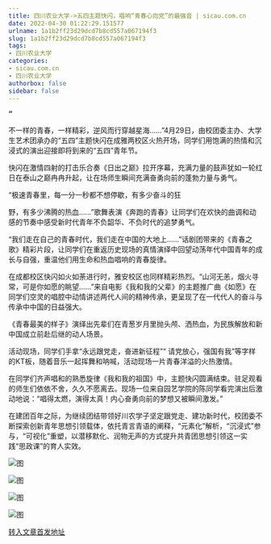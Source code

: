```yaml
---
title: 四川农业大学->五四主题快闪，唱响“青春心向党”的最强音 | sicau.com.cn
date: 2022-04-30 01:22:29.151577
urlname: 1a1b2ff23d29dcd7b8cd557a067194f3
slug: 1a1b2ff23d29dcd7b8cd557a067194f3
tags: 
- 四川农业大学
categories:
- sicau.com.cn
- 四川农业大学
authorbox: false
sidebar: false
---
```

**“**

不一样的青春，一样精彩，逆风而行穿越星海……”4月29日，由校团委主办、大学生艺术团承办的“五四”主题快闪在成雅两校区火热开场，同学们用饱满的热情和沉浸式的演出迎接即将到来的“五四”青年节。

快闪在激情四射的打击乐合奏《日出之巅》拉开序幕，充满力量的鼓声犹如一轮红日在泰山之巅冉冉升起，让在场师生瞬间充满奋勇向前的蓬勃力量与勇气。

“极速青春里，每一分一秒都不想停歇，有多少奋斗的狂
<!--more-->
野，有多少沸腾的热血……”歌舞表演《奔跑的青春》让同学们在欢快的曲调和动感的节奏中感受新时代青年不负韶华、不负时代的追梦勇气。

“我们走在自己的青春时代，我们走在中国的大地上……”话剧团带来的《青春之歌》精彩片段，让同学们在重返历史现场的真情演绎中回望动荡年代中国青年的成长与自强，重温他们用生命和热血唱响的青春旋律。

在成都校区快闪如火如荼进行时，雅安校区也同样精彩热烈。“山河无恙，烟火寻常，可是你如愿的眺望……”来自电影《我和我的父辈》的主题推广曲《如愿》在同学们空灵的唱腔中动情讲述两代人间的精神传承，更呈现了在一代代人的奋斗与传承中中国的日益强大。

《青春最美的样子》演绎出先辈们在青葱岁月里抛头颅、洒热血，为民族解放和新中国成立前赴后继的动人场景。

活动现场，同学们手拿“永远跟党走，奋进新征程”“ 请党放心，强国有我”等字样的KT板，随着音乐一起挥舞和呐喊，活动现场一片青春洋溢的火热激情。

在同学们齐声唱和的熟悉旋律《我和我的祖国》中，主题快闪圆满结束。驻足观看的师生们依依不舍，久久不愿离去。现场一位来自园艺学院的陈同学看完演出后激动地说：“唱得太燃，演得太真！内心奋勇向前的梦想又被瞬间激发。”

在建团百年之际，为继续团结带领好川农学子坚定跟党走、建功新时代，校团委不断探索创新青年思想引领载体，依托青言青语的阐释，“元素化”解析，“沉浸式”参与，“可视化”重塑，以潜移默化、润物无声的方式提升共青团思想引领这一实践“思政课”的育人实效。

![图](https://news.sicau.edu.cn/__local/6/96/4B/FD47D7404AA5B64028DDB9E6B4C_EC0D30E4_1947F.jpg)

![图](https://news.sicau.edu.cn/__local/E/D5/11/787716BB0F1E9A7E6EC844566A6_BA4BB927_190BD.jpg)

![图](https://news.sicau.edu.cn/__local/4/D7/16/11E7C57CCCBB8FE6D9E0FBE0AB9_BF423CA8_210D6.jpg)

![图](https://news.sicau.edu.cn/__local/4/25/1A/660E40273C72EC4B265037D8B9B_B4CBF218_223B5.jpg)

[转入文章首发地址](https://news.sicau.edu.cn/info/1078/67588.htm)